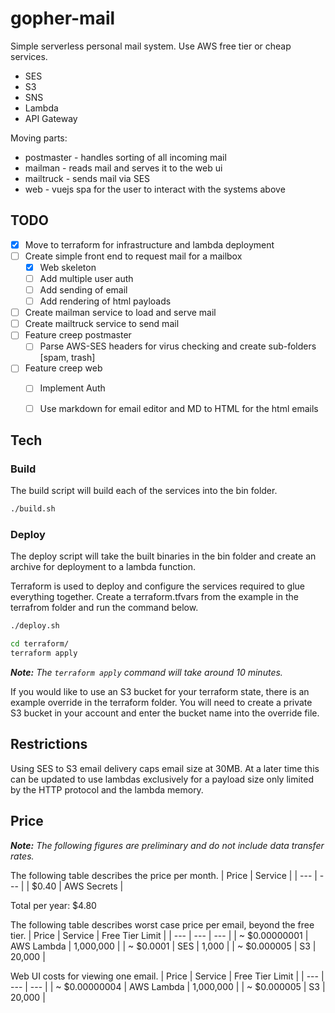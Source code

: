 # gopher-mail
Simple serverless personal mail system. Use AWS free tier or cheap services.

- SES
- S3
- SNS
- Lambda
- API Gateway

Moving parts:
- postmaster - handles sorting of all incoming mail
- mailman - reads mail and serves it to the web ui
- mailtruck - sends mail via SES
- web - vuejs spa for the user to interact with the systems above

## TODO
* [x] Move to terraform for infrastructure and lambda deployment
* [ ] Create simple front end to request mail for a mailbox
  * [x] Web skeleton
  * [ ] Add multiple user auth
  * [ ] Add sending of email
  * [ ] Add rendering of html payloads
* [ ] Create mailman service to load and serve mail
* [ ] Create mailtruck service to send mail
* [ ] Feature creep postmaster
  * [ ] Parse AWS-SES headers for virus checking and create sub-folders [spam, trash]
* [ ] Feature creep web
  * [ ] Implement Auth
  * [ ] Use markdown for email editor and MD to HTML for the html emails


## Tech
### Build
The build script will build each of the services into the bin folder.

```bash
./build.sh
```

### Deploy

The deploy script will take the built binaries in the bin folder and create an archive for deployment to a lambda function.

Terraform is used to deploy and configure the services required to glue everything together. Create a terraform.tfvars from the example in the terrafrom folder and run the command below.
```bash
./deploy.sh

cd terraform/
terraform apply
```
_**Note:** The `terraform apply` command will take around 10 minutes._

If you would like to use an S3 bucket for your terraform state, there is an example override in the terraform folder. You will need to create a private S3 bucket in your account and enter the bucket name into the override file.

## Restrictions
Using SES to S3 email delivery caps email size at 30MB. At a later time this can be updated to use lambdas exclusively for a payload size only limited by the HTTP protocol and the lambda memory.

## Price
_**Note:** The following figures are preliminary and do not include data transfer rates._

The following table describes the price per month.
| Price | Service |
| --- | --- |
| $0.40 | AWS Secrets |

Total per year: $4.80

The following table describes worst case price per email, beyond the free tier.
| Price | Service | Free Tier Limit |
| --- | --- | --- |
| ~ $0.00000001 | AWS Lambda | 1,000,000 |
| ~ $0.0001 | SES | 1,000 |
| ~ $0.000005 | S3 | 20,000 |

Web UI costs for viewing one email.
| Price | Service | Free Tier Limit |
| --- | --- | --- |
| ~ $0.00000004 | AWS Lambda | 1,000,000 |
| ~ $0.000005 | S3 | 20,000 |